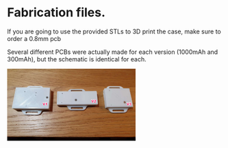# Fabrication files.

If you are going to use the provided STLs to 3D print the case, make sure to order a 0.8mm pcb

Several different PCBs were actually made for each version (1000mAh and 300mAh), but the schematic is identical for each.

<img src="https://raw.githubusercontent.com/reivaxy/e-nableHandWearMonitor/master/resources/layouts.jpg" width="300px">
